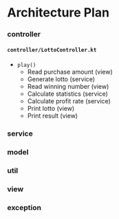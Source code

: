 # Architecture Plan

### controller
#### `controller/LottoController.kt`
- `play()`
  - Read purchase amount (view)
  - Generate lotto (service)
  - Read winning number (view)
  - Calculate statistics (service)
  - Calculate profit rate (service)
  - Print lotto (view)
  - Print result (view)

### service
### model
### util
### view
### exception